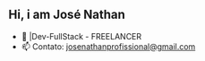 ## Hi, i am José Nathan

- 🌱 |Dev-FullStack - FREELANCER
- 📫 Contato: josenathanprofissional@gmail.com

